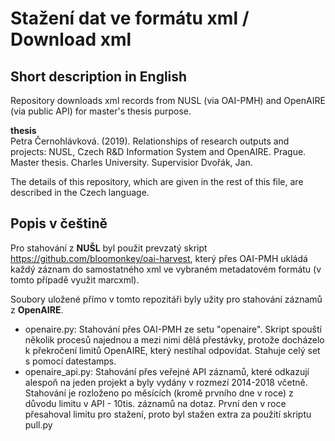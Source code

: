# Stažení dat ve formátu xml / Download xml

## Short description in English

Repository downloads xml records from NUSL (via OAI-PMH) and OpenAIRE (via public API) for master's thesis purpose. 

**thesis**  
Petra Černohlávková. (2019). Relationships of research outputs and projects: NUSL, Czech R&D Information System and OpenAIRE. Prague. Master thesis. Charles University. Supervisior Dvořák, Jan.

The details of this repository, which are given in the rest of this file, are described in the Czech language.

## Popis v češtině

Pro stahování z **NUŠL** byl použit prevzatý skript https://github.com/bloomonkey/oai-harvest, který přes OAI-PMH ukládá každý záznam do samostatného xml ve vybraném metadatovém formátu (v tomto případě využit marcxml).

Soubory uložené přímo v tomto repozitáři byly užity pro stahování záznamů z **OpenAIRE**.
 - openaire.py: Stahování přes OAI-PMH ze setu "openaire". Skript spouští několik procesů najednou a mezi nimi dělá přestávky, protože docházelo k překročení limitů OpenAIRE, který nestíhal odpovídat. Stahuje celý set s pomocí datestamps.
 - openaire_api.py: Stahování přes veřejné API záznamů, které odkazují alespoň na jeden projekt a byly vydány v rozmezí 2014-2018 včetně. Stahování je rozloženo po měsících (kromě prvního dne v roce) z důvodu limitu v API - 10tis. záznamů na dotaz. První den v roce přesahoval limitu pro stažení, proto byl stažen extra za použití skriptu pull.py 
	
